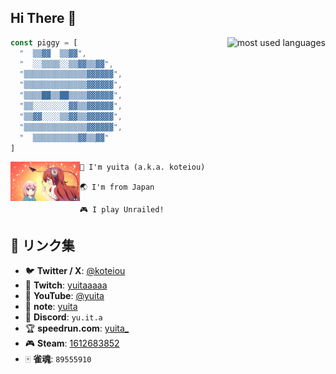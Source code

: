 ## Hi There :wave:
<img src="https://github-readme-stats.vercel.app/api/top-langs/?username=yuitaa&count_private=true&theme=react&layout=compact" alt="most used languages" align="right">

```js
const piggy = [
  "  ▒▒▓▓  ▒▒▓▓",
  "  ░░▒▒▒▒░░▒▒▓▓▒▒▓▓",
  "▒▒▒▒▒▒▒▒▒▒▒▒▒▒▓▓▓▓▓▓",
  "▒▒▒▒▒▒▒▒▒▒▒▒▒▒▓▓▓▓▓▓",
  "▒▒▒▒██▒▒██▒▒▒▒▓▓▓▓▓▓",
  "▒▒░░░░░░░░▓▓▒▒▓▓▓▓▓▓",
  "▒▒▓▓░░░░▒▒▓▓▒▒▓▓▓▓▓▓",
  "▒▒▒▒▒▒▒▒▒▒▒▒▒▒▓▓▓▓▓▓",
  "  ▒▒▒▒▒▒▒▒▒▒▓▓▒▒▓▓"
]
```

<a href="https://www.tbs.co.jp/anime/machikado/special/gifstamp.html" target="_blank">
    <img src="pechiko.gif" alt="ぺちこぺちこ" width="22%" align="left">
</a>

```
🐷 I'm yuita (a.k.a. koteiou)

🌏 I'm from Japan

🎮 I play Unrailed!
```

## 🔗 リンク集
- 🐦 **Twitter / X**: [@koteiou](https://twitter.com/koteiou)
- 🎥 **Twitch**: [yuitaaaaa](https://www.twitch.tv/yuitaaaaa)
- 📼 **YouTube**: [@yuita](https://www.youtube.com/@yuita)
- 📖 **note**: [yuita](https://note.com/yuita)
- 💬 **Discord**: `yu.it.a`
- 🏆 **speedrun.com**: [yuita_](https://www.speedrun.com/ja-JP/users/yuita_)
- 🎮 **Steam**: [1612683852](https://steamcommunity.com/profiles/76561199572949580/)
- 🀄 **雀魂**: `89555910`
